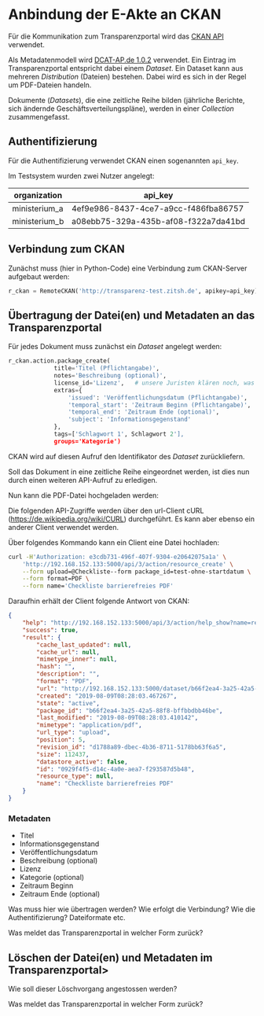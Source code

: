 # Anbindung der E-Akte an CKAN

Für die Kommunikation zum Transparenzportal wird das [CKAN API](http://docs.ckan.org/en/ckan-2.7.3/api/) verwendet.

Als Metadatenmodell wird [DCAT-AP.de 1.0.2](https://www.dcat-ap.de/def/) verwendet. 
Ein Eintrag im Transparenzportal entspricht dabei einem *Dataset*. Ein Dataset 
kann aus mehreren *Distribution* (Dateien) bestehen. Dabei wird es sich in der 
Regel um PDF-Dateien handeln.

Dokumente (*Datasets*), die eine zeitliche Reihe bilden (jährliche Berichte, sich ändernde
Geschäftsverteilungspläne), werden in einer *Collection* zusammengefasst.

## Authentifizierung

Für die Authentifizierung verwendet CKAN einen sogenannten `api_key`. 

Im Testsystem wurden zwei Nutzer angelegt:

| organization  | api_key                              |
| ------------- | ------------------------------------ |
| ministerium_a | 4ef9e986-8437-4ce7-a9cc-f486fba86757 |
| ministerium_b | a08ebb75-329a-435b-af08-f322a7da41bd | 

## Verbindung zum CKAN

Zunächst muss (hier in Python-Code) eine Verbindung zum CKAN-Server aufgebaut werden:

```python
r_ckan = RemoteCKAN('http://transparenz-test.zitsh.de', apikey=api_key)
```

## Übertragung der Datei(en) und Metadaten an das Transparenzportal

Für jedes Dokument muss zunächst ein *Dataset* angelegt werden:

```python
r_ckan.action.package_create(
             title='Titel (Pflichtangabe)',
             notes='Beschreibung (optional)',
             license_id='Lizenz',   # unsere Juristen klären noch, was hier angegeben wird
             extras={
                 'issued': 'Veröffentlichungsdatum (Pflichtangabe)',
                 'temporal_start': 'Zeitraum Beginn (Pflichtangabe)',
                 'temporal_end': 'Zeitraum Ende (optional)',
                 'subject': 'Informationsgegenstand'
             },
             tags=['Schlagwort 1', Schlagwort 2'],
             groups='Kategorie')
```

CKAN wird auf diesen Aufruf den Identifikator des *Dataset* zurückliefern.

Soll das Dokument in eine zeitliche Reihe eingeordnet werden, ist dies nun durch
einen weiteren API-Aufruf zu erledigen.

Nun kann die PDF-Datei hochgeladen werden:

Die folgenden API-Zugriffe werden über den url-Client cURL (https://de.wikipedia.org/wiki/CURL) durchgeführt. Es kann aber ebenso ein anderer Client verwendet werden.

Über folgendes Kommando kann ein Client eine Datei hochladen:
```bash
curl -H'Authorization: e3cdb731-496f-407f-9304-e20642075a1a' \
    'http://192.168.152.133:5000/api/3/action/resource_create' \
    --form upload=@Checkliste--form package_id=test-ohne-startdatum \
    --form format=PDF \
    --form name='Checkliste barrierefreies PDF'
```

Daraufhin erhält der Client folgende Antwort von CKAN:
```json
{
    "help": "http://192.168.152.133:5000/api/3/action/help_show?name=resource_create",
    "success": true,
    "result": {
        "cache_last_updated": null,
        "cache_url": null,
        "mimetype_inner": null,
        "hash": "",
        "description": "",
        "format": "PDF",
        "url": "http://192.168.152.133:5000/dataset/b66f2ea4-3a25-42a5-88f8-bffbbdbb46be/resource/0929f4f5-d14c-4a0e-aea7-f293587d5b48/download/checkliste-barrierefreies-pdf.pdf",
        "created": "2019-08-09T08:28:03.467267",
        "state": "active",
        "package_id": "b66f2ea4-3a25-42a5-88f8-bffbbdbb46be",
        "last_modified": "2019-08-09T08:28:03.410142",
        "mimetype": "application/pdf",
        "url_type": "upload",
        "position": 5,
        "revision_id": "d1788a89-dbec-4b36-8711-5178bb63f6a5",
        "size": 112437,
        "datastore_active": false,
        "id": "0929f4f5-d14c-4a0e-aea7-f293587d5b48",
        "resource_type": null,
        "name": "Checkliste barrierefreies PDF"
    }
}
```


### Metadaten

* Titel
* Informationsgegenstand
* Veröffentlichungsdatum 
* Beschreibung (optional) 
* Lizenz
* Kategorie (optional)
* Zeitraum Beginn
* Zeitraum Ende (optional)

Was muss hier wie übertragen werden? Wie erfolgt die Verbindung? Wie die Authentifizierung? Dateiformate etc.

Was meldet das Transparenzportal in welcher Form zurück?

## Löschen der Datei(en) und Metadaten im Transparenzportal> 
Wie soll dieser Löschvorgang angestossen werden?

Was meldet das Transparenzportal in welcher Form zurück?